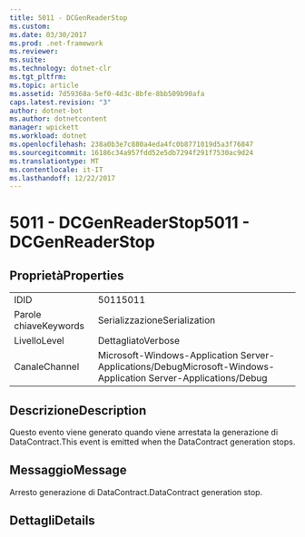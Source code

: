```yaml
---
title: 5011 - DCGenReaderStop
ms.custom: 
ms.date: 03/30/2017
ms.prod: .net-framework
ms.reviewer: 
ms.suite: 
ms.technology: dotnet-clr
ms.tgt_pltfrm: 
ms.topic: article
ms.assetid: 7d59368a-5ef0-4d3c-8bfe-8bb509b90afa
caps.latest.revision: "3"
author: dotnet-bot
ms.author: dotnetcontent
manager: wpickett
ms.workload: dotnet
ms.openlocfilehash: 238a0b3e7c880a4eda4fc0b8771019d5a3f76847
ms.sourcegitcommit: 16186c34a957fdd52e5db7294f291f7530ac9d24
ms.translationtype: MT
ms.contentlocale: it-IT
ms.lasthandoff: 12/22/2017
---
```

# <a name="5011---dcgenreaderstop"></a><span data-ttu-id="9e284-102">5011 - DCGenReaderStop</span><span class="sxs-lookup"><span data-stu-id="9e284-102">5011 - DCGenReaderStop</span></span>
## <a name="properties"></a><span data-ttu-id="9e284-103">Proprietà</span><span class="sxs-lookup"><span data-stu-id="9e284-103">Properties</span></span>  
  
|||  
|-|-|  
|<span data-ttu-id="9e284-104">ID</span><span class="sxs-lookup"><span data-stu-id="9e284-104">ID</span></span>|<span data-ttu-id="9e284-105">5011</span><span class="sxs-lookup"><span data-stu-id="9e284-105">5011</span></span>|  
|<span data-ttu-id="9e284-106">Parole chiave</span><span class="sxs-lookup"><span data-stu-id="9e284-106">Keywords</span></span>|<span data-ttu-id="9e284-107">Serializzazione</span><span class="sxs-lookup"><span data-stu-id="9e284-107">Serialization</span></span>|  
|<span data-ttu-id="9e284-108">Livello</span><span class="sxs-lookup"><span data-stu-id="9e284-108">Level</span></span>|<span data-ttu-id="9e284-109">Dettagliato</span><span class="sxs-lookup"><span data-stu-id="9e284-109">Verbose</span></span>|  
|<span data-ttu-id="9e284-110">Canale</span><span class="sxs-lookup"><span data-stu-id="9e284-110">Channel</span></span>|<span data-ttu-id="9e284-111">Microsoft-Windows-Application Server-Applications/Debug</span><span class="sxs-lookup"><span data-stu-id="9e284-111">Microsoft-Windows-Application Server-Applications/Debug</span></span>|  
  
## <a name="description"></a><span data-ttu-id="9e284-112">Descrizione</span><span class="sxs-lookup"><span data-stu-id="9e284-112">Description</span></span>  
 <span data-ttu-id="9e284-113">Questo evento viene generato quando viene arrestata la generazione di DataContract.</span><span class="sxs-lookup"><span data-stu-id="9e284-113">This event is emitted when the DataContract generation stops.</span></span>  
  
## <a name="message"></a><span data-ttu-id="9e284-114">Messaggio</span><span class="sxs-lookup"><span data-stu-id="9e284-114">Message</span></span>  
 <span data-ttu-id="9e284-115">Arresto generazione di DataContract.</span><span class="sxs-lookup"><span data-stu-id="9e284-115">DataContract generation stop.</span></span>  
  
## <a name="details"></a><span data-ttu-id="9e284-116">Dettagli</span><span class="sxs-lookup"><span data-stu-id="9e284-116">Details</span></span>
